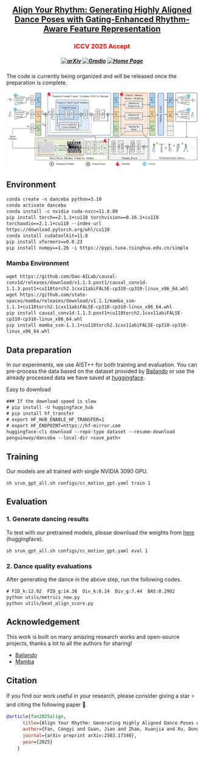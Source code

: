 <h2 align="center"> <a href="https://arxiv.org/abs/2503.17340">Align Your Rhythm: Generating Highly Aligned Dance Poses with Gating-Enhanced  <a href="https://arxiv.org/abs/2503.17340"> Rhythm-Aware Feature Representation </a>

<h3 align="center">
  <font color="red"><b> ICCV 2025 Accept </b></font>
</h3>


<h5 align="center">

[![arXiv](https://img.shields.io/badge/Arxiv-2503.17340-b31b1b.svg?logo=arXiv)](https://arxiv.org/abs/2503.17340) [![Gradio](https://img.shields.io/badge/%F0%9F%A4%97%20Hugging%20Face-Spaces-blue)](https://huggingface.co/datasets/penguinway/danceba) 
[![Home Page](https://img.shields.io/badge/Project-Website-green.svg)](https://danceba.github.io/)
</h5>

The code is currently being organized and will be released once the preparation is complete.

![Danceba](assets/pipeline1.png "Pipeline")



## Environment

```
conda create -n danceba python=3.10
conda activate danceba
conda install -c nvidia cuda-nvcc=11.8.89
pip install torch==2.1.1+cu118 torchvision==0.16.1+cu118 torchaudio==2.1.1+cu118 --index-url https://download.pytorch.org/whl/cu118
conda install cudatoolkit=11.8
pip install xformers==0.0.23
pip install numpy==1.26 -i https://pypi.tuna.tsinghua.edu.cn/simple
```

### Mamba Environment
```
wget https://github.com/Dao-AILab/causal-conv1d/releases/download/v1.1.3.post1/causal_conv1d-1.1.3.post1+cu118torch2.1cxx11abiFALSE-cp310-cp310-linux_x86_64.whl
wget https://github.com/state-spaces/mamba/releases/download/v1.1.1/mamba_ssm-1.1.1+cu118torch2.1cxx11abiFALSE-cp310-cp310-linux_x86_64.whl
pip install causal_conv1d-1.1.3.post1+cu118torch2.1cxx11abiFALSE-cp310-cp310-linux_x86_64.whl 
pip install mamba_ssm-1.1.1+cu118torch2.1cxx11abiFALSE-cp310-cp310-linux_x86_64.whl
```



## Data preparation

In our experiments, we use AIST++ for both training and evaluation. You can pre-process the data based on the dataset provided by [Bailando](https://github.com/lisiyao21/Bailando) or use the already processed data we have saved at [huggingface](xxx).

Easy to download
```
### If the download speed is slow
# pip install -U huggingface_hub
# pip install hf_transfer
# export HF_HUB_ENABLE_HF_TRANSFER=1
# export HF_ENDPOINT=https://hf-mirror.com
huggingface-cli download --repo-type dataset --resume-download penguinway/danceba --local-dir <save_path>
```

## Training

Our models are all trained with single NVIDIA 3090 GPU.

```
sh srun_gpt_all.sh configs/cc_motion_gpt.yaml train 1
```

## Evaluation

### 1. Generate dancing results

To test with our pretrained models, please download the weights from [here](xxx) (huggingface).

```
sh srun_gpt_all.sh configs/cc_motion_gpt.yaml eval 1
```

### 2. Dance quality evaluations

After generating the dance in the above step, run the following codes.

```
# FID_k:12.92  FID_g:14.38  Div_k:8.24  Div_g:7.44  BAS:0.2902
python utils/metrics_new.py
python utils/beat_align_score.py
```



## Acknowledgement

This work is built on many amazing research works and open-source projects, thanks a lot to all the authors for sharing!

- [Bailando](https://github.com/lisiyao21/Bailando)
- [Mamba](https://github.com/state-spaces/mamba)

## Citation
If you find our work useful in your research, please consider giving a star :star: and citing the following paper :pencil:.

```bibTeX
@article{fan2025align,
      title={Align Your Rhythm: Generating Highly Aligned Dance Poses with Gating-Enhanced Rhythm-Aware Feature Representation},
      author={Fan, Congyi and Guan, Jian and Zhao, Xuanjia and Xu, Dongli and Lin, Youtian and Ye, Tong and Feng, Pengming and Pan, Haiwei},
      journal={arXiv preprint arXiv:2503.17340},
      year={2025}
    }
```
